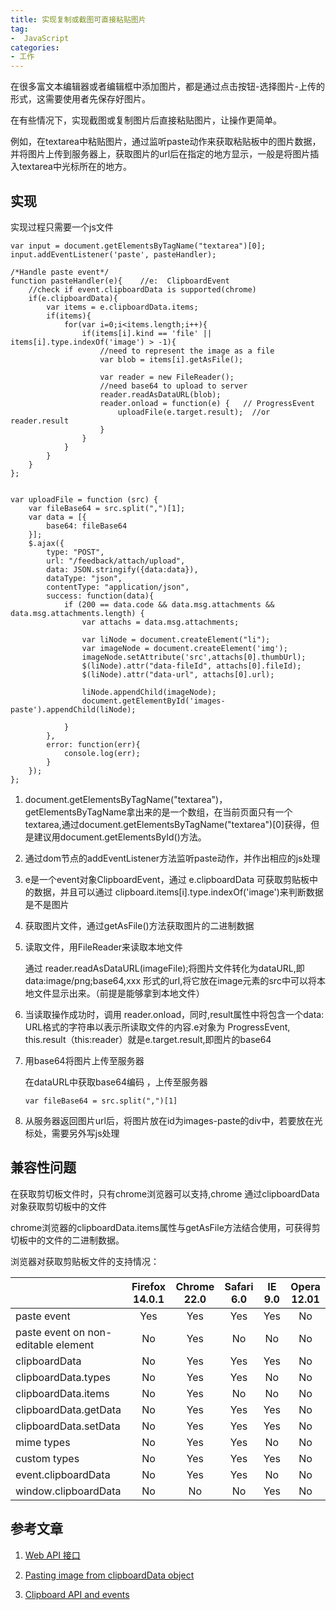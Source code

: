 ```yaml
---
title: 实现复制或截图可直接粘贴图片
tag:
-  JavaScript
categories:
- 工作
---
```

在很多富文本编辑器或者编辑框中添加图片，都是通过点击按钮-选择图片-上传的形式，这需要使用者先保存好图片。

在有些情况下，实现截图或复制图片后直接粘贴图片，让操作更简单。


例如，在textarea中粘贴图片，通过监听paste动作来获取粘贴板中的图片数据，并将图片上传到服务器上，获取图片的url后在指定的地方显示，一般是将图片插入textarea中光标所在的地方。
<!-- more -->
 
## 实现
实现过程只需要一个js文件


	var input = document.getElementsByTagName("textarea")[0];
	input.addEventListener('paste', pasteHandler);
	
	/*Handle paste event*/
	function pasteHandler(e){    //e:  ClipboardEvent
	    //check if event.clipboardData is supported(chrome)
	    if(e.clipboardData){
	        var items = e.clipboardData.items;
	        if(items){
	            for(var i=0;i<items.length;i++){
	                if(items[i].kind == 'file' || items[i].type.indexOf('image') > -1){
	                    //need to represent the image as a file
	                    var blob = items[i].getAsFile();
	
	                    var reader = new FileReader();
	                    //need base64 to upload to server
	                    reader.readAsDataURL(blob);
	                    reader.onload = function(e) {   // ProgressEvent
	                        uploadFile(e.target.result);  //or reader.result
	                    }
	                }
	            }
	        }
	    }
	};
	
	
	var uploadFile = function (src) {
	    var fileBase64 = src.split(",")[1];
	    var data = [{
	        base64: fileBase64
	    }];
	    $.ajax({
	        type: "POST",
	        url: "/feedback/attach/upload",
	        data: JSON.stringify({data:data}),
	        dataType: "json",
	        contentType: "application/json",
	        success: function(data){
	            if (200 == data.code && data.msg.attachments && data.msg.attachments.length) {
	                var attachs = data.msg.attachments;
	
	                var liNode = document.createElement("li");
	                var imageNode = document.createElement('img');
	                imageNode.setAttribute('src',attachs[0].thumbUrl);
	                $(liNode).attr("data-fileId", attachs[0].fileId);
	                $(liNode).attr("data-url", attachs[0].url);
	
	                liNode.appendChild(imageNode);
	                document.getElementById('images-paste').appendChild(liNode);
	
	            }
	        },
	        error: function(err){
	            console.log(err);
	        }
	    });
	};

 

1.   document.getElementsByTagName("textarea")， getElementsByTagName拿出来的是一个数组，在当前页面只有一个textarea,通过document.getElementsByTagName("textarea")[0]获得，但是建议用document.getElementsById()方法。

2.   通过dom节点的addEventListener方法监听paste动作，并作出相应的js处理

3.   e是一个event对象ClipboardEvent，通过 e.clipboardData 可获取剪贴板中的数据，并且可以通过 clipboard.items[i].type.indexOf('image')来判断数据是不是图片

4.   获取图片文件，通过getAsFile()方法获取图片的二进制数据

5.   读取文件，用FileReader来读取本地文件

      通过 reader.readAsDataURL(imageFile);将图片文件转化为dataURL,即  data:image/png;base64,xxx  形式的url,将它放在image元素的src中可以将本地文件显示出来。（前提是能够拿到本地文件）


 6.  当读取操作成功时，调用 reader.onload，同时,result属性中将包含一个data: URL格式的字符串以表示所读取文件的内容.e对象为 ProgressEvent, this.result（this:reader）就是e.target.result,即图片的base64

 
7.  用base64将图片上传至服务器

     在dataURL中获取base64编码  ，上传至服务器

        var fileBase64 = src.split(",")[1]


8.  从服务器返回图片url后，将图片放在id为images-paste的div中，若要放在光标处，需要另外写js处理


## 兼容性问题
在获取剪切板文件时，只有chrome浏览器可以支持,chrome 通过clipboardData对象获取剪切板中的文件

chrome浏览器的clipboardData.items属性与getAsFile方法结合使用，可获得剪切板中的文件的二进制数据。

浏览器对获取剪贴板文件的支持情况：

|| Firefox 14.0.1	       | Chrome 22.0          |Safari 6.0|IE 9.0|Opera 12.01
| ------------- |:-------------:| :-----:|:-----:|:-----:|:-----:|
| paste event      | Yes | Yes|Yes|Yes|No
| paste event on non-editable element      | No | Yes|No|No|No
| clipboardData | No | Yes|Yes|Yes|No
| clipboardData.types	|No	|Yes|	Yes|	No	|No
|clipboardData.items	|No	|Yes	|No	|No	|No
|clipboardData.getData	|No	|Yes	|Yes	|Yes|No
|clipboardData.setData	|No	|Yes	|Yes	|Yes|No
|mime types	|No	|Yes	|Yes	|No	|No
|custom types	|No	|Yes	|Yes	|Yes	|No
|event.clipboardData	|No	|Yes	|Yes	|No	|No
|window.clipboardData	|No	|No	|No	|Yes	|No
 

## 参考文章

1.   [Web API 接口](https://developer.mozilla.org/zh-CN/docs/Web/API )    

2.  [Pasting image from clipboardData object](http://codebits.glennjones.net/copypaste/pasteimagedata.htm)      

3.  [Clipboard API and events](https://w3c.github.io/clipboard-apis/ )        